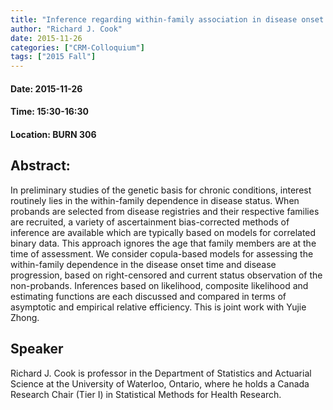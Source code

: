 ```yaml
---
title: "Inference regarding within-family association in disease onset times under biased sampling schemes"
author: "Richard J. Cook"
date: 2015-11-26
categories: ["CRM-Colloquium"]
tags: ["2015 Fall"]
---
```


#### Date: 2015-11-26
#### Time: 15:30-16:30
#### Location: BURN 306

## Abstract:

In preliminary studies of the genetic basis for chronic conditions, interest routinely lies in the within-family dependence in disease status. When probands are selected from disease registries and their respective families are recruited, a variety of ascertainment bias-corrected methods of inference are available which are typically based on models for correlated binary data. This approach ignores the age that family members are at the time of assessment. We consider copula-based models for assessing the within-family dependence in the disease onset time and disease progression, based on right-censored and current status observation of the non-probands. Inferences based on likelihood, composite likelihood and estimating functions are each discussed and compared in terms of asymptotic and empirical  relative efficiency. This is joint work with Yujie Zhong.




## Speaker

Richard J. Cook is professor in the Department of Statistics and Actuarial Science at the University of Waterloo, Ontario, where he holds a Canada Research Chair (Tier I) in Statistical Methods for Health Research.

